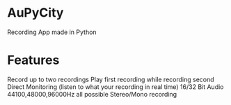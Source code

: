 # AuPyCity
Recording App made in Python

# Features
Record up to two recordings
Play first recording while recording second
Direct Monitoring (listen to what your recording in real time)
16/32 Bit Audio
44100,48000,96000Hz all possible
Stereo/Mono recording
